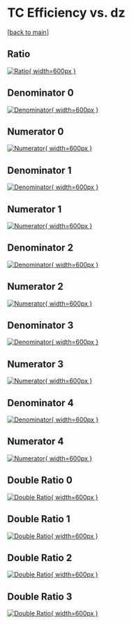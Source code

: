 # TC Efficiency vs. dz

[[back to main](./)]



## Ratio

[![Ratio](../mtv/var/TC_base_321_1_eff_dz.png){ width=600px }](../mtv/var/TC_base_321_1_eff_dz.pdf)

## Denominator 0

[![Denominator](../mtv/den/TC_base_321_1_eff_dz_den0.png){ width=600px }](../mtv/den/TC_base_321_1_eff_dz_den0.pdf)

## Numerator 0

[![Numerator](../mtv/num/TC_base_321_1_eff_dz_num0.png){ width=600px }](../mtv/num/TC_base_321_1_eff_dz_num0.pdf)

## Denominator 1

[![Denominator](../mtv/den/TC_base_321_1_eff_dz_den1.png){ width=600px }](../mtv/den/TC_base_321_1_eff_dz_den1.pdf)

## Numerator 1

[![Numerator](../mtv/num/TC_base_321_1_eff_dz_num1.png){ width=600px }](../mtv/num/TC_base_321_1_eff_dz_num1.pdf)

## Denominator 2

[![Denominator](../mtv/den/TC_base_321_1_eff_dz_den2.png){ width=600px }](../mtv/den/TC_base_321_1_eff_dz_den2.pdf)

## Numerator 2

[![Numerator](../mtv/num/TC_base_321_1_eff_dz_num2.png){ width=600px }](../mtv/num/TC_base_321_1_eff_dz_num2.pdf)

## Denominator 3

[![Denominator](../mtv/den/TC_base_321_1_eff_dz_den3.png){ width=600px }](../mtv/den/TC_base_321_1_eff_dz_den3.pdf)

## Numerator 3

[![Numerator](../mtv/num/TC_base_321_1_eff_dz_num3.png){ width=600px }](../mtv/num/TC_base_321_1_eff_dz_num3.pdf)

## Denominator 4

[![Denominator](../mtv/den/TC_base_321_1_eff_dz_den4.png){ width=600px }](../mtv/den/TC_base_321_1_eff_dz_den4.pdf)

## Numerator 4

[![Numerator](../mtv/num/TC_base_321_1_eff_dz_num4.png){ width=600px }](../mtv/num/TC_base_321_1_eff_dz_num4.pdf)

## Double Ratio 0

[![Double Ratio](../mtv/ratio/TC_base_321_1_eff_dz_ratio0.png){ width=600px }](../mtv/ratio/TC_base_321_1_eff_dz_ratio0.pdf)

## Double Ratio 1

[![Double Ratio](../mtv/ratio/TC_base_321_1_eff_dz_ratio1.png){ width=600px }](../mtv/ratio/TC_base_321_1_eff_dz_ratio1.pdf)

## Double Ratio 2

[![Double Ratio](../mtv/ratio/TC_base_321_1_eff_dz_ratio2.png){ width=600px }](../mtv/ratio/TC_base_321_1_eff_dz_ratio2.pdf)

## Double Ratio 3

[![Double Ratio](../mtv/ratio/TC_base_321_1_eff_dz_ratio3.png){ width=600px }](../mtv/ratio/TC_base_321_1_eff_dz_ratio3.pdf)

